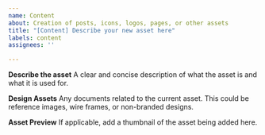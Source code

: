 ```yaml
---
name: Content
about: Creation of posts, icons, logos, pages, or other assets
title: "[Content] Describe your new asset here"
labels: content
assignees: ''

---
```


**Describe the asset**
A clear and concise description of what the asset is and what it is used for.

**Design Assets**
Any documents related to the current asset. This could be reference images, wire frames, or non-branded designs.

**Asset Preview**
If applicable, add a thumbnail of the asset being added here.
